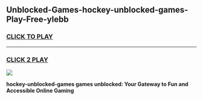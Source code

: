 
## Unblocked-Games-hockey-unblocked-games-Play-Free-ylebb
<h3>
<a href="https://premium76.site?title=hockey-unblocked-games&ref=21A">CLICK TO PLAY</a></h3>
<hr>

<h3>
<a href="https://premium76.site?title=hockey-unblocked-games&ref=21A">CLICK 2 PLAY</a>
  
</h3>

<a href="https://premium76.site?title=hockey-unblocked-games&ref=21A"><img src="https://clearcache.store/games.png"></a>


**hockey-unblocked-games games unblocked: Your Gateway to Fun and Accessible Online Gaming**
